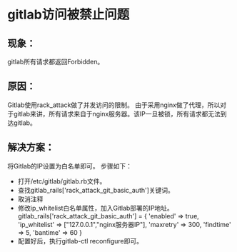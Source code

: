 # gitlab访问被禁止问题
## 现象：
gitlab所有请求都返回Forbidden。

## 原因：
Gitlab使用rack_attack做了并发访问的限制。
由于采用nginx做了代理，所以对于gitlab来讲，所有请求来自于nginx服务器。该IP一旦被锁，所有请求都无法到达gitlab。

## 解决方案：
将Gitlab的IP设置为白名单即可。
步骤如下：

* 打开/etc/gitlab/gitlab.rb文件。
* 查找gitlab_rails['rack_attack_git_basic_auth']关键词。
* 取消注释
* 修改ip_whitelist白名单属性，加入Gitlab部署的IP地址。  
gitlab_rails['rack_attack_git_basic_auth'] = { 'enabled' => true, 'ip_whitelist' => ["127.0.0.1","nginx服务器IP"], 'maxretry' => 300, 'findtime' => 5, 'bantime' => 60 }
* 配置好后，执行gitlab-ctl reconfigure即可。